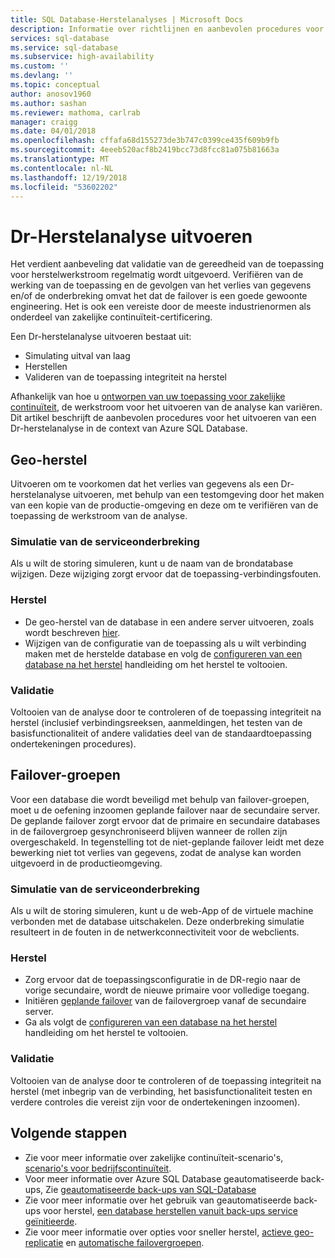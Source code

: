 ```yaml
---
title: SQL Database-Herstelanalyses | Microsoft Docs
description: Informatie over richtlijnen en aanbevolen procedures voor het uitvoeren van analyses voor noodherstel met Azure SQL Database.
services: sql-database
ms.service: sql-database
ms.subservice: high-availability
ms.custom: ''
ms.devlang: ''
ms.topic: conceptual
author: anosov1960
ms.author: sashan
ms.reviewer: mathoma, carlrab
manager: craigg
ms.date: 04/01/2018
ms.openlocfilehash: cffafa68d155273de3b747c0399ce435f609b9fb
ms.sourcegitcommit: 4eeeb520acf8b2419bcc73d8fcc81a075b81663a
ms.translationtype: MT
ms.contentlocale: nl-NL
ms.lasthandoff: 12/19/2018
ms.locfileid: "53602202"
---
```

# <a name="performing-disaster-recovery-drill"></a>Dr-Herstelanalyse uitvoeren

Het verdient aanbeveling dat validatie van de gereedheid van de toepassing voor herstelwerkstroom regelmatig wordt uitgevoerd. Verifiëren van de werking van de toepassing en de gevolgen van het verlies van gegevens en/of de onderbreking omvat het dat de failover is een goede gewoonte engineering. Het is ook een vereiste door de meeste industrienormen als onderdeel van zakelijke continuïteit-certificering.

Een Dr-herstelanalyse uitvoeren bestaat uit:

* Simulating uitval van laag
* Herstellen
* Valideren van de toepassing integriteit na herstel

Afhankelijk van hoe u [ontworpen van uw toepassing voor zakelijke continuïteit](sql-database-business-continuity.md), de werkstroom voor het uitvoeren van de analyse kan variëren. Dit artikel beschrijft de aanbevolen procedures voor het uitvoeren van een Dr-herstelanalyse in de context van Azure SQL Database.

## <a name="geo-restore"></a>Geo-herstel

Uitvoeren om te voorkomen dat het verlies van gegevens als een Dr-herstelanalyse uitvoeren, met behulp van een testomgeving door het maken van een kopie van de productie-omgeving en deze om te verifiëren van de toepassing de werkstroom van de analyse.

### <a name="outage-simulation"></a>Simulatie van de serviceonderbreking

Als u wilt de storing simuleren, kunt u de naam van de brondatabase wijzigen. Deze wijziging zorgt ervoor dat de toepassing-verbindingsfouten.

### <a name="recovery"></a>Herstel

* De geo-herstel van de database in een andere server uitvoeren, zoals wordt beschreven [hier](sql-database-disaster-recovery.md).
* Wijzigen van de configuratie van de toepassing als u wilt verbinding maken met de herstelde database en volg de [configureren van een database na het herstel](sql-database-disaster-recovery.md) handleiding om het herstel te voltooien.

### <a name="validation"></a>Validatie

Voltooien van de analyse door te controleren of de toepassing integriteit na herstel (inclusief verbindingsreeksen, aanmeldingen, het testen van de basisfunctionaliteit of andere validaties deel van de standaardtoepassing ondertekeningen procedures).

## <a name="failover-groups"></a>Failover-groepen

Voor een database die wordt beveiligd met behulp van failover-groepen, moet u de oefening inzoomen geplande failover naar de secundaire server. De geplande failover zorgt ervoor dat de primaire en secundaire databases in de failovergroep gesynchroniseerd blijven wanneer de rollen zijn overgeschakeld. In tegenstelling tot de niet-geplande failover leidt met deze bewerking niet tot verlies van gegevens, zodat de analyse kan worden uitgevoerd in de productieomgeving.

### <a name="outage-simulation"></a>Simulatie van de serviceonderbreking

Als u wilt de storing simuleren, kunt u de web-App of de virtuele machine verbonden met de database uitschakelen. Deze onderbreking simulatie resulteert in de fouten in de netwerkconnectiviteit voor de webclients.

### <a name="recovery"></a>Herstel

* Zorg ervoor dat de toepassingsconfiguratie in de DR-regio naar de vorige secundaire, wordt de nieuwe primaire voor volledige toegang.
* Initiëren [geplande failover](scripts/sql-database-setup-geodr-and-failover-database-powershell.md) van de failovergroep vanaf de secundaire server.
* Ga als volgt de [configureren van een database na het herstel](sql-database-disaster-recovery.md) handleiding om het herstel te voltooien.

### <a name="validation"></a>Validatie

Voltooien van de analyse door te controleren of de toepassing integriteit na herstel (met inbegrip van de verbinding, het basisfunctionaliteit testen en verdere controles die vereist zijn voor de ondertekeningen inzoomen).

## <a name="next-steps"></a>Volgende stappen

* Zie voor meer informatie over zakelijke continuïteit-scenario's, [scenario's voor bedrijfscontinuïteit](sql-database-business-continuity.md).
* Voor meer informatie over Azure SQL Database geautomatiseerde back-ups, Zie [geautomatiseerde back-ups van SQL-Database](sql-database-automated-backups.md)
* Zie voor meer informatie over het gebruik van geautomatiseerde back-ups voor herstel, [een database herstellen vanuit back-ups service geïnitieerde](sql-database-recovery-using-backups.md).
* Zie voor meer informatie over opties voor sneller herstel, [actieve geo-replicatie](sql-database-active-geo-replication.md) en [automatische failovergroepen](sql-database-auto-failover-group.md).
